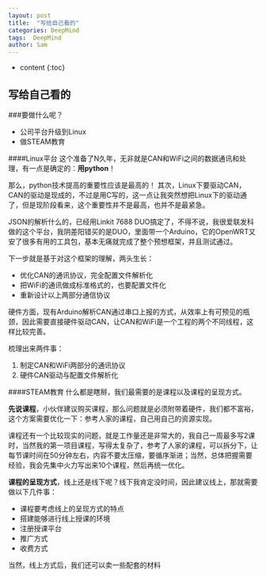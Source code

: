 ```yaml
---
layout: post
title:  "写给自己看的"
categories: DeepMind
tags:  DeepMind
author: Sam
---
```


* content
{:toc}

## 写给自己看的

###要做什么呢？

- 公司平台升级到Linux
- 做STEAM教育

####Linux平台
这个准备了N久年，无非就是CAN和WiFi之间的数据通讯和处理，有一点是确定的：**用python**！

那么，python技术提高的重要性应该是最高的！
其次，Linux下要驱动CAN，CAN的驱动是现成的，不过是用C写的，这一点让我突然想把Linux下的驱动通了，但是现阶段看来，这个重要性并不是最高，也并不是最紧急。

JSON的解析什么的，已经用Linkit 7688 DUO搞定了，不得不说，我很爱联发科做的这个平台，我阴差阳错买的是DUO，里面带一个Arduino，它的OpenWRT又安了很多有用的工具包，基本无痛就完成了整个预想框架，并且测试通过。

下一步就是基于对这个框架的理解，两头生长：
- 优化CAN的通讯协议，完全配置文件解析化
- 把WiFi的通讯做成标准格式的，也要配置文件化
- 重新设计以上两部分通信协议

硬件方面，现有Arduino解析CAN通过串口上报的方式，从效率上有可预见的瓶颈，因此需要直接硬件驱动CAN，让CAN和WiFi是一个工程的两个不同线程，这样比较完善。

梳理出来两件事：
1. 制定CAN和WiFi两部分的通讯协议
2. 硬件CAN驱动与配置文件解析化


####STEAM教育
什么都是瞎掰，我们最需要的是课程以及课程的呈现方式。

**先说课程**，小伙伴建议购买课程，那么问题就是必须附带着硬件，我们都不富裕，这个方案需要优化一下：参考人家的课程，自己用自己的资源实现。

课程还有一个比较现实的问题，就是工作量还是非常大的，我自己一周最多写2课时，当然我的第一项目课程，写得太复杂了，参考了人家的课程，可以拆分下，让每节课时间在50分钟左右，内容不要太压缩，要循序渐进；当然，总体把握需要经验，我会先集中火力写出来10个课程，然后再统一优化。

**课程的呈现方式**，线上还是线下呢？线下我肯定没时间，因此建议线上，那就需要做以下几件事：
- 课程要考虑线上的呈现方式的特点
- 搭建能够进行线上授课的环境
- 注册授课平台
- 推广方式
- 收费方式

当然，线上方式后，我们还可以卖一些配套的材料
